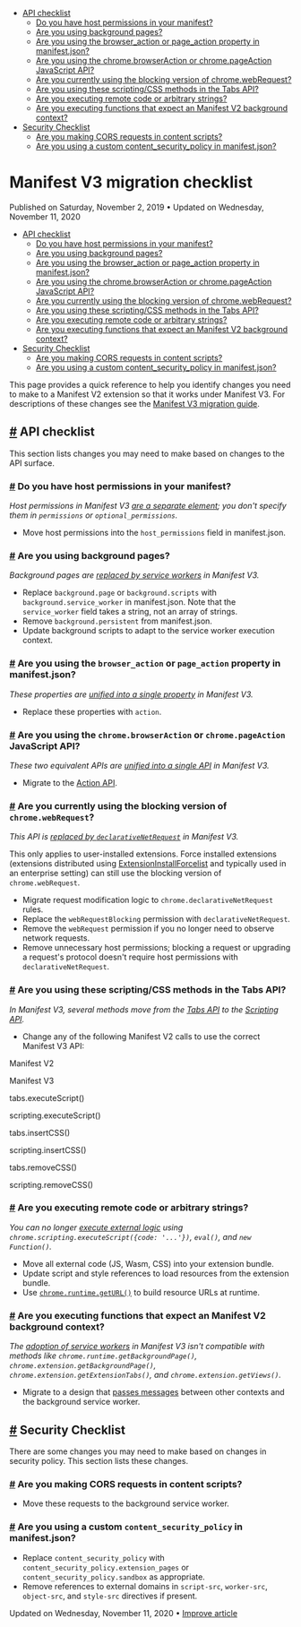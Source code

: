 

*   [API checklist](https://developer.chrome.com/docs/extensions/mv3/mv3-migration-checklist/#api_checklist)
    *   [Do you have host permissions in your manifest?](https://developer.chrome.com/docs/extensions/mv3/mv3-migration-checklist/#api-host-perms)
    *   [Are you using background pages?](https://developer.chrome.com/docs/extensions/mv3/mv3-migration-checklist/#api-background-pages)
    *   [Are you using the browser\_action or page\_action property in manifest.json?](https://developer.chrome.com/docs/extensions/mv3/mv3-migration-checklist/#api-browser-action-manifest)
    *   [Are you using the chrome.browserAction or chrome.pageAction JavaScript API?](https://developer.chrome.com/docs/extensions/mv3/mv3-migration-checklist/#api-browser-action-js)
    *   [Are you currently using the blocking version of chrome.webRequest?](https://developer.chrome.com/docs/extensions/mv3/mv3-migration-checklist/#api-blocking)
    *   [Are you using these scripting/CSS methods in the Tabs API?](https://developer.chrome.com/docs/extensions/mv3/mv3-migration-checklist/#api-tabs)
    *   [Are you executing remote code or arbitrary strings?](https://developer.chrome.com/docs/extensions/mv3/mv3-migration-checklist/#api-remote-code)
    *   [Are you executing functions that expect an Manifest V2 background context?](https://developer.chrome.com/docs/extensions/mv3/mv3-migration-checklist/#api-background-context)
*   [Security Checklist](https://developer.chrome.com/docs/extensions/mv3/mv3-migration-checklist/#security_checklist)
    *   [Are you making CORS requests in content scripts?](https://developer.chrome.com/docs/extensions/mv3/mv3-migration-checklist/#security-cors)
    *   [Are you using a custom content\_security\_policy in manifest.json?](https://developer.chrome.com/docs/extensions/mv3/mv3-migration-checklist/#security-csp)

Manifest V3 migration checklist
===============================

Published on Saturday, November 2, 2019 • Updated on Wednesday, November 11, 2020



*   [API checklist](https://developer.chrome.com/docs/extensions/mv3/mv3-migration-checklist/#api_checklist)
    *   [Do you have host permissions in your manifest?](https://developer.chrome.com/docs/extensions/mv3/mv3-migration-checklist/#api-host-perms)
    *   [Are you using background pages?](https://developer.chrome.com/docs/extensions/mv3/mv3-migration-checklist/#api-background-pages)
    *   [Are you using the browser\_action or page\_action property in manifest.json?](https://developer.chrome.com/docs/extensions/mv3/mv3-migration-checklist/#api-browser-action-manifest)
    *   [Are you using the chrome.browserAction or chrome.pageAction JavaScript API?](https://developer.chrome.com/docs/extensions/mv3/mv3-migration-checklist/#api-browser-action-js)
    *   [Are you currently using the blocking version of chrome.webRequest?](https://developer.chrome.com/docs/extensions/mv3/mv3-migration-checklist/#api-blocking)
    *   [Are you using these scripting/CSS methods in the Tabs API?](https://developer.chrome.com/docs/extensions/mv3/mv3-migration-checklist/#api-tabs)
    *   [Are you executing remote code or arbitrary strings?](https://developer.chrome.com/docs/extensions/mv3/mv3-migration-checklist/#api-remote-code)
    *   [Are you executing functions that expect an Manifest V2 background context?](https://developer.chrome.com/docs/extensions/mv3/mv3-migration-checklist/#api-background-context)
*   [Security Checklist](https://developer.chrome.com/docs/extensions/mv3/mv3-migration-checklist/#security_checklist)
    *   [Are you making CORS requests in content scripts?](https://developer.chrome.com/docs/extensions/mv3/mv3-migration-checklist/#security-cors)
    *   [Are you using a custom content\_security\_policy in manifest.json?](https://developer.chrome.com/docs/extensions/mv3/mv3-migration-checklist/#security-csp)

This page provides a quick reference to help you identify changes you need to make to a Manifest V2 extension so that it works under Manifest V3. For descriptions of these changes see the [Manifest V3 migration guide](https://developer.chrome.com/docs/extensions/mv3/mv3-migration/).

[#](https://developer.chrome.com/docs/extensions/mv3/mv3-migration-checklist/#api_checklist) API checklist
----------------------------------------------------------------------------------------------------------

This section lists changes you may need to make based on changes to the API surface.

### [#](https://developer.chrome.com/docs/extensions/mv3/mv3-migration-checklist/#api-host-perms) Do you have host permissions in your manifest?

_Host permissions in Manifest V3 [are a separate element](https://developer.chrome.com/docs/extensions/mv3/mv3-migration#host-permissions); you don't specify them in `permissions` or `optional_permissions`._

*   Move host permissions into the `host_permissions` field in manifest.json.

### [#](https://developer.chrome.com/docs/extensions/mv3/mv3-migration-checklist/#api-background-pages) Are you using background pages?

_Background pages are [replaced by service workers](https://developer.chrome.com/docs/extensions/mv3/mv3-migration#background-service-workers) in Manifest V3._

*   Replace `background.page` or `background.scripts` with `background.service_worker` in manifest.json. Note that the `service_worker` field takes a string, not an array of strings.
*   Remove `background.persistent` from manifest.json.
*   Update background scripts to adapt to the service worker execution context.

### [#](https://developer.chrome.com/docs/extensions/mv3/mv3-migration-checklist/#api-browser-action-manifest) Are you using the `browser_action` or `page_action` property in manifest.json?

_These properties are [unified into a single property](https://developer.chrome.com/docs/extensions/mv3/mv3-migration#action-api-unification) in Manifest V3._

*   Replace these properties with `action`.

### [#](https://developer.chrome.com/docs/extensions/mv3/mv3-migration-checklist/#api-browser-action-js) Are you using the `chrome.browserAction` or `chrome.pageAction` JavaScript API?

_These two equivalent APIs are [unified into a single API](https://developer.chrome.com/docs/extensions/mv3/mv3-migration#action-api-unification) in Manifest V3._

*   Migrate to the [Action API](https://developer.chrome.com/docs/extensions/reference/action/).

### [#](https://developer.chrome.com/docs/extensions/mv3/mv3-migration-checklist/#api-blocking) Are you currently using the blocking version of `chrome.webRequest`?

_This API is [replaced by `declarativeNetRequest`](https://developer.chrome.com/docs/extensions/mv3/mv3-migration#modifying-network-requests) in Manifest V3._

This only applies to user-installed extensions. Force installed extensions (extensions distributed using [ExtensionInstallForcelist](https://www.chromium.org/administrators/policy-list-3#ExtensionInstallForcelist) and typically used in an enterprise setting) can still use the blocking version of `chrome.webRequest`.

*   Migrate request modification logic to `chrome.declarativeNetRequest` rules.
*   Replace the `webRequestBlocking` permission with `declarativeNetRequest`.
*   Remove the `webRequest` permission if you no longer need to observe network requests.
*   Remove unnecessary host permissions; blocking a request or upgrading a request's protocol doesn't require host permissions with `declarativeNetRequest`.

### [#](https://developer.chrome.com/docs/extensions/mv3/mv3-migration-checklist/#api-tabs) Are you using these scripting/CSS methods in the Tabs API?

_In Manifest V3, several methods move from the [Tabs API](https://developer.chrome.com/docs/extensions/reference/tabs/) to the [Scripting API](https://developer.chrome.com/docs/extensions/reference/scripting/)._

*   Change any of the following Manifest V2 calls to use the correct Manifest V3 API:

Manifest V2

Manifest V3

tabs.executeScript()

scripting.executeScript()

tabs.insertCSS()

scripting.insertCSS()

tabs.removeCSS()

scripting.removeCSS()

### [#](https://developer.chrome.com/docs/extensions/mv3/mv3-migration-checklist/#api-remote-code) Are you executing remote code or arbitrary strings?

_You can no longer [execute external logic](https://developer.chrome.com/docs/extensions/mv3/mv3-migration#remotely-hosted-code) using `chrome.scripting.executeScript({code: '...'})`, `eval()`, and `new Function()`._

*   Move all external code (JS, Wasm, CSS) into your extension bundle.
*   Update script and style references to load resources from the extension bundle.
*   Use [`chrome.runtime.getURL()`](https://developer.chrome.com/docs/extensions/reference/runtime/#method-getURL) to build resource URLs at runtime.

### [#](https://developer.chrome.com/docs/extensions/mv3/mv3-migration-checklist/#api-background-context) Are you executing functions that expect an Manifest V2 background context?

_The [adoption of service workers](https://developer.chrome.com/docs/extensions/mv3/mv3-migration#background-service-workers) in Manifest V3 isn't compatible with methods like `chrome.runtime.getBackgroundPage()`, `chrome.extension.getBackgroundPage()`, `chrome.extension.getExtensionTabs()`, and `chrome.extension.getViews()`._

*   Migrate to a design that [passes messages](https://developer.chrome.com/docs/extensions/mv3/messaging/) between other contexts and the background service worker.

[#](https://developer.chrome.com/docs/extensions/mv3/mv3-migration-checklist/#security_checklist) Security Checklist
--------------------------------------------------------------------------------------------------------------------

There are some changes you may need to make based on changes in security policy. This section lists these changes.

### [#](https://developer.chrome.com/docs/extensions/mv3/mv3-migration-checklist/#security-cors) Are you making CORS requests in content scripts?

*   Move these requests to the background service worker.

### [#](https://developer.chrome.com/docs/extensions/mv3/mv3-migration-checklist/#security-csp) Are you using a custom `content_security_policy` in manifest.json?

*   Replace `content_security_policy` with `content_security_policy.extension_pages` or `content_security_policy.sandbox` as appropriate.
*   Remove references to external domains in `script-src`, `worker-src`, `object-src`, and `style-src` directives if present.

Updated on Wednesday, November 11, 2020 • [Improve article](https://github.com/GoogleChrome/developer.chrome.com/blob/main/site/en/docs/extensions/mv3/mv3-migration-checklist/index.md)

